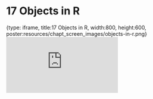 # 17 Objects in R
 
{type: iframe, title:17 Objects in R, width:800, height:600, poster:resources/chapt_screen_images/objects-in-r.png}
![](https://datatrail-jhu.github.io/DataTrail/no_toc/objects-in-r.html)
 

 
